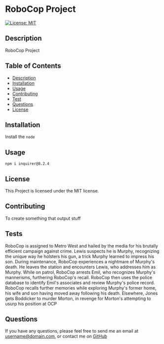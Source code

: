 # RoboCop Project
  
  [![License: MIT](https://img.shields.io/badge/License-MIT-yellow.svg)](https://opensource.org/licenses/MIT)
  
  ## Description 
  RoboCop Project
  
  ## Table of Contents
  * [Description](#Description)
  * [Installation](#Installation)
  * [Usage](#Usage)
  * [Contributing](#Contributing)
  * [Test](#Test)
  * [Questions](#Questions)
  * [License](#License)
  ## Installation
  Install the ``` node ```
  ## Usage
  ``` npm i inquirer@8.2.4 ```
  ## License
  This Project is licensed under the MIT license.
  ## Contributing
  To create something that output stuff
  ## Tests
  RoboCop is assigned to Metro West and hailed by the media for his brutally efficient campaign against crime. Lewis suspects he is Murphy, recognizing the unique way he holsters his gun, a trick Murphy learned to impress his son. During maintenance, RoboCop experiences a nightmare of Murphy's death. He leaves the station and encounters Lewis, who addresses him as Murphy. While on patrol, RoboCop arrests Emil, who recognizes Murphy's mannerisms, furthering RoboCop's recall. RoboCop then uses the police database to identify Emil's associates and review Murphy's police record. RoboCop recalls further memories while exploring Murphy's former home, his wife and son having moved away following his death. Elsewhere, Jones gets Boddicker to murder Morton, in revenge for Morton's attempting to usurp his position at OCP
  ## Questions
  If you have any questions, please feel free to send me an email at username@domain.com, or contact me on [GitHub](https://github.com/jlara65)
  
